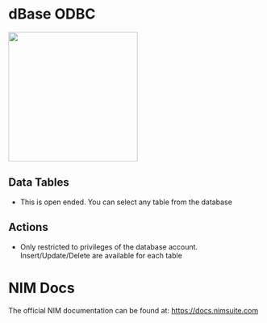# dBase ODBC

<img src="https://github.com/Tools4ever-NIM/NIM-System-PowerShell-dBase-ODBC/assets/24281600/399dda17-c890-46f5-9301-14650bc9cfee" width="256px" />


## Data Tables
- This is open ended. You can select any table from the database


## Actions
- Only restricted to privileges of the database account. Insert/Update/Delete are available for each table


# NIM Docs
The official NIM documentation can be found at: https://docs.nimsuite.com
